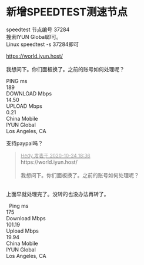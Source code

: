# 新增SPEEDTEST测速节点


speedtest 节点编号 37284 <br />
搜索IYUN Global即可。<br />
Linux speedtest -s 37284即可

https://world.iyun.host/<br />
<br />
我想问下。你们面板换了。之前的账号如何处理呢？

 PING ms<br />
189<br />
 DOWNLOAD Mbps<br />
14.50<br />
 UPLOAD Mbps<br />
0.21<br />
China Mobile<br />
IYUN Global<br />
Los Angeles, CA

支持paypal吗？<br />


<div class="quote"><blockquote><font size="2"><a href="https://www.hostloc.com/forum.php?mod=redirect&amp;goto=findpost&amp;pid=9346963&amp;ptid=758041" target="_blank"><font color="#999999">Hedy 发表于 2020-10-24 18:36</font></a></font><br />
https://world.iyun.host/<br />
<br />
我想问下。你们面板换了。之前的账号如何处理呢？</blockquote></div><br />
上面早就处理完了。没转的也没办法再转了。

<img src="static/image/smiley/yct/022.gif" smilieid="42" border="0" alt="" />&nbsp;&nbsp;Ping ms<br />
175<br />
Download Mbps<br />
101.19<br />
Upload Mbps<br />
19.94<br />
China Mobile<br />
IYUN Global<br />
Los Angeles, CA<br />

